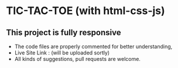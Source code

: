 # TIC-TAC-TOE (with html-css-js)

## This project is fully responsive

- The code files are properly commented for better understanding,
- Live Site Link : (will be uploaded sortly)
- All kinds of suggestions, pull requests are welcome.
